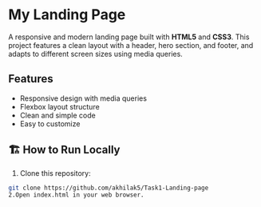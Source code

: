 #  My Landing Page

A responsive and modern landing page built with **HTML5** and **CSS3**. This project features a clean layout with a header, hero section, and footer, and adapts to different screen sizes using media queries.

##  Features
- Responsive design with media queries
- Flexbox layout structure
- Clean and simple code
- Easy to customize

## 🏗 How to Run Locally
1. Clone this repository:
```bash
git clone https://github.com/akhilak5/Task1-Landing-page
2.Open index.html in your web browser.
